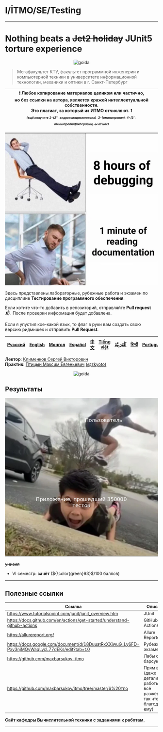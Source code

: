 # I/İTMO/SE/Testing

---
# Nothing beats a <s>Jet2 holiday</s> JUnit5 torture experience
<p align="center">
    <img src="https://media1.tenor.com/m/Eaj3_5hd1JYAAAAd/гойда.gif" alt="goida"/>
</p>

> Мегафакультет КТУ, факультет программной инженерии и компьютерной техники в университете информационной технологии, механики и оптики в г. Санкт-Петербург

| :exclamation: <b>Любое копирование материалов целиком или частично,<br>но без ссылки на автора, является кражей интеллектуальной собственности.<br>Это плагиат, за который из ИТМО отчисляют.</b> :exclamation:<br><sub><sup><i>(ещё получите 1-(2’’-гидроксилциклогексил)-3-[аминопропил]-4-[3’-аминопропил]пиперазин)-ы от нас)</sup></sub></b> |
|---------------------------------------------------------------------------------------------------------------------------------------------------------------------------------------------------------------------------------------------------------------------------------------------------------------------------------------------------|
![да ну](/img/memes/debug.png)

Здесь представлены лабораторные, рубежные работа и экзамен по дисциплине **Тестирование программного обеспечения**.

Если хотите что-то добавить в репозиторий, отправляйте **Pull request** :mailbox_with_mail:. После проверки информация будет добавлена.

Если я упустил кое-какой язык, то флаг в руки вам создать свою версию ридмишек и отправить **Pull Request**.

| [<strong>Русский</strong>](https://github.com/XVIIStarPlatinum/itmo/blob/master/Software%20Engineering/Fundamentals%20of%20Software%20Engineering/README.md) | [<strong>English</strong>](https://github.com/XVIIStarPlatinum/itmo/blob/master/Software%20Engineering/Fundamentals%20of%20Software%20Engineering/.docs/README_EN.md) | [<strong>Монгол</strong>](https://github.com/XVIIStarPlatinum/itmo/blob/master/Software%20Engineering/Fundamentals%20of%20Software%20Engineering/.docs/README_MN.md) | [<strong>Español</strong>](https://github.com/XVIIStarPlatinum/itmo/blob/master/Software%20Engineering/Fundamentals%20of%20Software%20Engineering/.docs/README_ES.md) | [<strong>中文</strong>](https://github.com/XVIIStarPlatinum/itmo/blob/master/Software%20Engineering/Fundamentals%20of%20Software%20Engineering/.docs/README_CN.md) | [<strong>Tiếng việt</strong>](https://github.com/XVIIStarPlatinum/itmo/blob/master/Software%20Engineering/Fundamentals%20of%20Software%20Engineering/.docs/README_VN.md) | [<strong><p dir="rtl" lang="ar">اَلْعَرَبِيَّةُ</p></strong>](https://github.com/XVIIStarPlatinum/itmo/blob/master/Software%20Engineering/Fundamentals%20of%20Software%20Engineering/.docs/README_AR.md) | [<strong>हिन्दी</strong>](https://github.com/XVIIStarPlatinum/itmo/blob/master/Software%20Engineering/Fundamentals%20of%20Software%20Engineering/.docs/README_IN.md) | [<strong>Português</strong>](https://github.com/XVIIStarPlatinum/itmo/blob/master/Software%20Engineering/Fundamentals%20of%20Software%20Engineering/.docs/README_PT.md) |
|--------------------------------------------------------------------------------------------------------------------------------------------------------------|-----------------------------------------------------------------------------------------------------------------------------------------------------------------------|----------------------------------------------------------------------------------------------------------------------------------------------------------------------|-----------------------------------------------------------------------------------------------------------------------------------------------------------------------|------------------------------------------------------------------------------------------------------------------------------------------------------------------|--------------------------------------------------------------------------------------------------------------------------------------------------------------------------|----------------------------------------------------------------------------------------------------------------------------------------------------------------------------------------------------------|----------------------------------------------------------------------------------------------------------------------------------------------------------------------|-------------------------------------------------------------------------------------------------------------------------------------------------------------------------|

**Лектор**: [Клименков Сергей Викторович](https://my.itmo.ru/persons/148787)\
**Практик**: [Птицын Максим Евгеньевич](https://my.itmo.ru/persons/336759) [(@zkyoto)](https://github.com/zkyoto)

<p align="center">
    <img src="https://media1.tenor.com/m/aUz-N2QvBOsAAAAd/the-isle-evrima.gif" alt="goida"/>
</p>

## Результаты
![come on](/img/memes/user-meme.png)

<s>унизил</s>
- VI семестр: **зачёт** (${\color{green}93}$/100 баллов)
---

## Полезные ссылки
| Ссылка                                                                                       | Описание                                                                      |
|----------------------------------------------------------------------------------------------|-------------------------------------------------------------------------------|
| https://www.tutorialspoint.com/junit/junit_overview.htm                                      | JUnit                                                                         |
| https://docs.github.com/en/actions/get-started/understand-github-actions                     | GitHub Actions                                                                |
| https://allurereport.org/                                                                    | Allure Reports                                                                |
| https://docs.google.com/document/d/18DuuatRxXXiwuG_Ly6FD-Pxy3njMQvWaqLycL77dEKs/edit?tab=t.0 | Рубежка + экзамен                                                             |
| https://github.com/maxbarsukov-itmo                                                          | Лабы от барсука                                                               |
| https://github.com/maxbarsukov/itmo/tree/master/6%20тпо                                      | Прям всё (даже детали про работы, он всё разжёвывал, так что благодарите ему) |

[**Сайт кафедры Вычислительной техники с заданиями к работам.**](https://se.ifmo.ru/courses/testing)

---